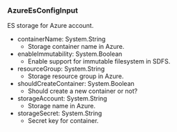 ### AzureEsConfigInput
ES storage for Azure account.

- containerName: System.String
  - Storage container name in Azure.
- enableImmutability: System.Boolean
  - Enable support for immutable filesystem in SDFS.
- resourceGroup: System.String
  - Storage resource group in Azure.
- shouldCreateContainer: System.Boolean
  - Should create a new container or not?
- storageAccount: System.String
  - Storage name in Azure.
- storageSecret: System.String
  - Secret key for container.
